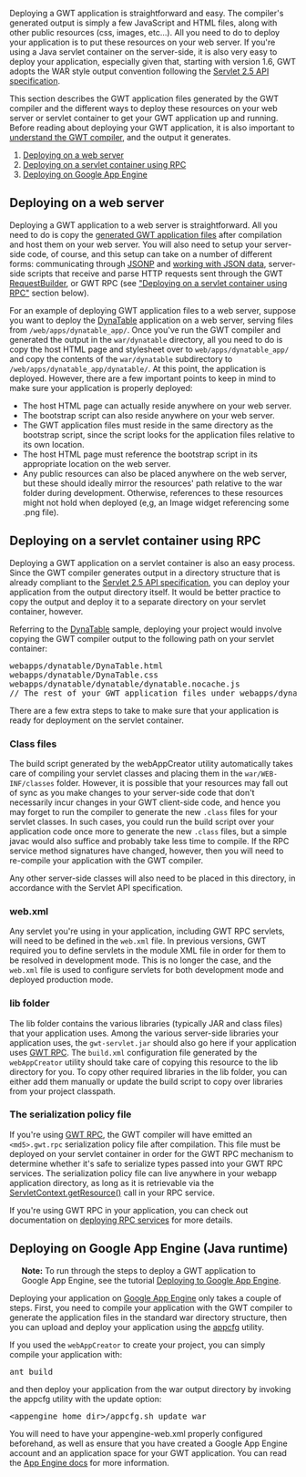 <p>Deploying a GWT application is straightforward and easy. The compiler's generated output is simply a few JavaScript and HTML files, along with other public resources (css, images, etc...). All you need to do to deploy your application is to put these resources on your web server. If you're using a Java servlet container on the server-side, it is also very easy to deploy your application, especially given that, starting with version 1.6, GWT adopts the WAR style output convention following the <a href="http://jcp.org/aboutJava/communityprocess/mrel/jsr154/index2.html">Servlet 2.5 API specification</a>.</p>

<p>This section describes the GWT application files generated by the GWT compiler and the different ways to deploy these resources on your web server or servlet container to get your GWT application up and running. Before reading about deploying your GWT application, it is also important to <a href="DevGuideCompilingAndDebugging.html#DevGuideJavaToJavaScriptCompiler">understand the GWT compiler</a>, and the output it generates.</p>

<ol class="toc" id="pageToc">
  <li><a href="#DevGuideDeployingWebServer">Deploying on a web server</a></li>
  <li><a href="#DevGuideDeployingServletContainerUsingRPC">Deploying on a servlet container using RPC</a></li>
  <li><a href="#DevGuideDeployingAppEngine">Deploying on Google App Engine</a></li>
</ol>

<h2 id="DevGuideDeployingWebServer">Deploying on a web server</h2>

<p>Deploying a GWT application to a web server is straightforward. All you need to do is copy the <a href="DevGuideCompilingAndDebugging.html#DevGuideJavaToJavaScriptCompiler">generated GWT application files</a> after compilation and host them on your web server. You will also need to setup your server-side code, of course, and this setup can take on a number of different forms: communicating through <a
href="http://google-web-toolkit.googlecode.com/svn/javadoc/latest/com/google/gwt/jsonp/client/JsonpRequestBuilder.html">JSONP</a>
and <a
href="DevGuideCodingBasics.html#DevGuideJSON">working with JSON data</a>, server-side scripts that receive and parse HTTP requests sent through the GWT <a href="http://google-web-toolkit.googlecode.com/svn/javadoc/latest/com/google/gwt/http/client/RequestBuilder.html">RequestBuilder</a>, or GWT RPC (see <a href="#DevGuideDeployingServletContainerUsingRPC">&quot;Deploying on a servlet container using RPC&quot;</a> section below).

<p>For an example of deploying GWT application files to a web server, suppose you want to deploy the <a href="http://gwt.google.com/samples/DynaTable/DynaTable.html">DynaTable</a> application on a web server, serving files from <code>/web/apps/dynatable_app/</code>. Once you've run the GWT compiler and generated the output in the <code>war/dynatable</code> directory, all you need to do is copy the host HTML page and stylesheet over to <code>web/apps/dynatable_app/</code> and copy the contents of the <code>war/dynatable</code> subdirectory to <code>/web/apps/dynatable_app/dynatable/</code>. At this point, the application is deployed. However, there are a few important points to keep in mind to make sure your application is properly deployed:</p>

<p></p>
<ul>
  <li>The host HTML page can actually reside anywhere on your web server.</li>
  <li>The bootstrap script can also reside anywhere on your web server.</li>
  <li>The GWT application files must reside in the same directory as the bootstrap script, since the script looks for the application files relative to its own location.</li>
  <li>The host HTML page must reference the bootstrap script in its appropriate location on the web server.</li>
  <li>Any public resources can also be placed anywhere on the web server, but these should ideally mirror the resources' path relative to the war folder during development. Otherwise, references to these resources might not hold when deployed (e,g, an Image widget referencing some .png file).</li>
</ul>

<h2 id="DevGuideDeployingServletContainerUsingRPC">Deploying on a servlet container using RPC</h2>

<p>Deploying a GWT application on a servlet container is also an easy process. Since the GWT compiler generates output in a directory structure that is already compliant to the <a href="http://jcp.org/aboutJava/communityprocess/mrel/jsr154/index2.html">Servlet 2.5 API specification</a>, you can deploy your application from the output directory itself. It would be better practice to copy the output and deploy it to a separate directory on your servlet container, however.</p>

<p>Referring to the <a href="http://gwt.google.com/samples/DynaTable/DynaTable.html">DynaTable</a> sample, deploying your project would involve copying the GWT compiler output to the following path on your servlet container:</p>

<pre class="prettyprint">
webapps/dynatable/DynaTable.html
webapps/dynatable/DynaTable.css
webapps/dynatable/dynatable/dynatable.nocache.js
// The rest of your GWT application files under webapps/dynatable/dynatable/
</pre>

<p>There are a few extra steps to take to make sure that your application is ready for deployment on the servlet container.</p>

<h3>Class files</h3>

<p>The build script generated by the webAppCreator utility automatically takes care of compiling your servlet classes and placing them in the <code>war/WEB-INF/classes</code> folder. However, it is possible that your resources may fall out of sync as you make changes to your server-side code that don't necessarily incur changes in your GWT client-side code, and hence you may forget to run the compiler to generate the new <code>.class</code> files for your servlet classes. In such cases, you could run the build script over your application code once more to generate the new <code>.class</code> files, but a simple javac would also suffice and probably take less time to compile. If the RPC service method signatures have changed, however, then you will need to re-compile your application with the GWT compiler.</p>

<p>Any other server-side classes will also need to be placed in this directory, in accordance with the Servlet API specification.</p>

<h3>web.xml</h3>

<p>Any servlet you're using in your application, including GWT RPC servlets,
will need to be defined in the <code>web.xml</code> file. In previous versions,
GWT required you to define servlets in the module XML file in order for them to
be resolved in development mode. This is no longer the case, and the
<code>web.xml</code> file is used to configure servlets for both development
mode and deployed production mode.</p>

<h3>lib folder</h3>

<p>The lib folder contains the various libraries (typically JAR and class files) that your application uses. Among the various server-side libraries your application uses, the <code>gwt-servlet.jar</code> should also go here if your application uses <a href="DevGuideServerCommunication.html#DevGuideRemoteProcedureCalls">GWT RPC</a>. The <code>build.xml</code> configuration file generated by the <code>webAppCreator</code> utility should take care of copying this resource to the lib directory for you. To copy other required libraries in the lib folder, you can either add them manually or update the build script to copy over libraries from your project classpath.</p>

<h3>The serialization policy file</h3>

<p>If you're using <a href="DevGuideServerCommunication.html#DevGuideRemoteProcedureCalls">GWT RPC</a>, the GWT compiler will have emitted an <code>&lt;md5&gt;.gwt.rpc</code> serialization policy file after compilation. This file must be deployed on your servlet container in order for the GWT RPC mechanism to determine whether it's safe to serialize types passed into your GWT RPC services. The serialization policy file can live anywhere in your webapp application directory, as long as it is retrievable via the <a href="http://java.sun.com/products/servlet/2.3/javadoc/javax/servlet/ServletContext.html#getContext(java.lang.String)">ServletContext.getResource()</a> call in your RPC service.</p>

<p>If you're using GWT RPC in your application, you can check out documentation on <a href="DevGuideServerCommunication.html#DevGuideRPCDeployment">deploying RPC services</a> for more details.</p>

<h2 id="DevGuideDeployingAppEngine">Deploying on Google App Engine (Java runtime)</h2>

<p class="note" style="margin-left: 1.5em; margin-right: 1.5em;">
<b>Note:</b> To run through the steps to deploy a GWT application to Google App Engine, see the tutorial <a href="tutorial/appengine.html">Deploying to Google App Engine</a>.
</p>

<p>Deploying your application on <a href="https://developers.google.com/appengine/docs/java/gettingstarted/">Google App Engine</a> only takes a couple of steps. First, you need to compile your application with the GWT compiler to generate the application files in the standard war directory structure, then you can upload and deploy your application using the <a href="https://developers.google.com/appengine/docs/java/tools/uploadinganapp#Uploading_the_App">appcfg</a> utility.</p>

<p>If you used the <code>webAppCreator</code> to create your project, you can simply compile your application with:</p>

<pre class="prettyprint">
ant build
</pre>

<p>and then deploy your application from the war output directory by invoking the appcfg utility with the update option:</p>

<pre class="prettyprint">
&lt;appengine_home_dir&gt;/appcfg.sh update war
</pre>

<p>You will need to have your appengine-web.xml properly configured beforehand, as well as ensure that you have created a Google App Engine account and an application space for your GWT application. You can read the <a href="/appengine/docs/java/gettingstarted/">App Engine docs</a> for more information.</p>


